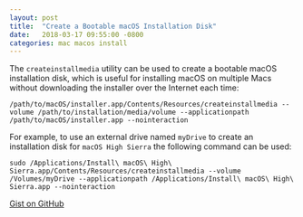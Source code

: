 ```yaml
---
layout: post
title:  "Create a Bootable macOS Installation Disk"
date:   2018-03-17 09:55:00 -0800
categories: mac macos install
---
```

The `createinstallmedia` utility can be used to create a bootable macOS installation disk, which is useful for installing macOS on multiple Macs without downloading the installer over the Internet each time:

```
/path/to/macOS/installer.app/Contents/Resources/createinstallmedia --volume /path/to/installation/media/volume --applicationpath /path/to/macOS/installer.app --nointeraction
```

For example, to use an external drive named `myDrive` to create an installation disk for `macOS High Sierra` the following command can be used:

```
sudo /Applications/Install\ macOS\ High\ Sierra.app/Contents/Resources/createinstallmedia --volume /Volumes/myDrive --applicationpath /Applications/Install\ macOS\ High\ Sierra.app --nointeraction
```

[Gist on GitHub](https://gist.github.com/lucascantor/709ceb0d31e84cd42c46400f7c7f0fb4)
